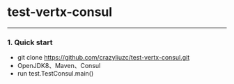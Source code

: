 # test-vertx-consul

---

### 1. Quick start

-  git clone https://github.com/crazyliuzc/test-vertx-consul.git
-  OpenJDK8、Maven、Consul
-  run test.TestConsul.main()